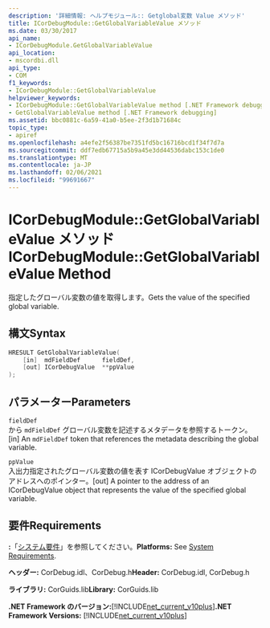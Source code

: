 ```yaml
---
description: '詳細情報: ヘルプモジュール:: Getglobal変数 Value メソッド'
title: ICorDebugModule::GetGlobalVariableValue メソッド
ms.date: 03/30/2017
api_name:
- ICorDebugModule.GetGlobalVariableValue
api_location:
- mscordbi.dll
api_type:
- COM
f1_keywords:
- ICorDebugModule::GetGlobalVariableValue
helpviewer_keywords:
- ICorDebugModule::GetGlobalVariableValue method [.NET Framework debugging]
- GetGlobalVariableValue method [.NET Framework debugging]
ms.assetid: bbc0881c-6a59-41a0-b5ee-2f3d1b71684c
topic_type:
- apiref
ms.openlocfilehash: a4efe2f56387be7351fd5bc16716bcd1f34f7d7a
ms.sourcegitcommit: ddf7edb67715a5b9a45e3dd44536dabc153c1de0
ms.translationtype: MT
ms.contentlocale: ja-JP
ms.lasthandoff: 02/06/2021
ms.locfileid: "99691667"
---
```

# <a name="icordebugmodulegetglobalvariablevalue-method"></a><span data-ttu-id="c5e51-103">ICorDebugModule::GetGlobalVariableValue メソッド</span><span class="sxs-lookup"><span data-stu-id="c5e51-103">ICorDebugModule::GetGlobalVariableValue Method</span></span>

<span data-ttu-id="c5e51-104">指定したグローバル変数の値を取得します。</span><span class="sxs-lookup"><span data-stu-id="c5e51-104">Gets the value of the specified global variable.</span></span>  
  
## <a name="syntax"></a><span data-ttu-id="c5e51-105">構文</span><span class="sxs-lookup"><span data-stu-id="c5e51-105">Syntax</span></span>  
  
```cpp  
HRESULT GetGlobalVariableValue(  
    [in]  mdFieldDef      fieldDef,  
    [out] ICorDebugValue  **ppValue  
);  
```  
  
## <a name="parameters"></a><span data-ttu-id="c5e51-106">パラメーター</span><span class="sxs-lookup"><span data-stu-id="c5e51-106">Parameters</span></span>  

 `fieldDef`  
 <span data-ttu-id="c5e51-107">から `mdFieldDef` グローバル変数を記述するメタデータを参照するトークン。</span><span class="sxs-lookup"><span data-stu-id="c5e51-107">[in] An `mdFieldDef` token that references the metadata describing the global variable.</span></span>  
  
 `ppValue`  
 <span data-ttu-id="c5e51-108">入出力指定されたグローバル変数の値を表す ICorDebugValue オブジェクトのアドレスへのポインター。</span><span class="sxs-lookup"><span data-stu-id="c5e51-108">[out] A pointer to the address of an ICorDebugValue object that represents the value of the specified global variable.</span></span>  
  
## <a name="requirements"></a><span data-ttu-id="c5e51-109">要件</span><span class="sxs-lookup"><span data-stu-id="c5e51-109">Requirements</span></span>  

 <span data-ttu-id="c5e51-110">**:**「[システム要件](../../get-started/system-requirements.md)」を参照してください。</span><span class="sxs-lookup"><span data-stu-id="c5e51-110">**Platforms:** See [System Requirements](../../get-started/system-requirements.md).</span></span>  
  
 <span data-ttu-id="c5e51-111">**ヘッダー:** CorDebug.idl、CorDebug.h</span><span class="sxs-lookup"><span data-stu-id="c5e51-111">**Header:** CorDebug.idl, CorDebug.h</span></span>  
  
 <span data-ttu-id="c5e51-112">**ライブラリ:** CorGuids.lib</span><span class="sxs-lookup"><span data-stu-id="c5e51-112">**Library:** CorGuids.lib</span></span>  
  
 <span data-ttu-id="c5e51-113">**.NET Framework のバージョン:**[!INCLUDE[net_current_v10plus](../../../../includes/net-current-v10plus-md.md)]</span><span class="sxs-lookup"><span data-stu-id="c5e51-113">**.NET Framework Versions:** [!INCLUDE[net_current_v10plus](../../../../includes/net-current-v10plus-md.md)]</span></span>
